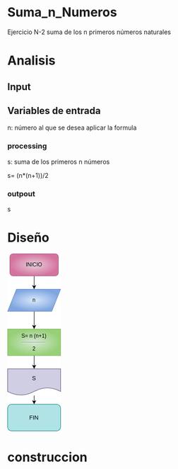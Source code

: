 # Suma_n_Numeros
Ejercicio N-2 suma de los n primeros números naturales 

# Analisis 

## Input 



## Variables de entrada
n: número al que se desea aplicar la formula 
### processing
s: suma de los primeros n números 

s= (n*(n+1))/2


### outpout
s
# Diseño

![Diagrama de flujo](diagrama.png "Diagrama de flujo")
# construccion